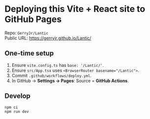 # Deploying this Vite + React site to GitHub Pages

Repo: `GerryJr/Lantic`  
Public URL: https://gerryjr.github.io/Lantic/

## One-time setup
1) Ensure `vite.config.ts` has `base: '/Lantic/'`.  
2) Ensure `src/App.tsx` uses `<BrowserRouter basename="/Lantic">`.  
3) Commit `.github/workflows/deploy.yml`.  
4) In GitHub → **Settings → Pages**: Source = **GitHub Actions**.

## Develop
```bash
npm ci
npm run dev
